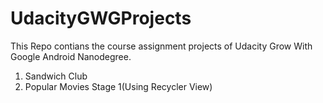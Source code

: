 # UdacityGWGProjects
This Repo contians the course assignment projects of Udacity Grow With Google Android Nanodegree.
1. Sandwich Club
2. Popular Movies Stage 1(Using Recycler View)
